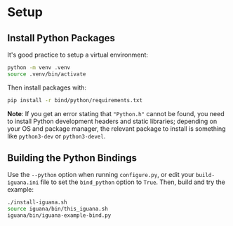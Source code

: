 # Setup

## Install Python Packages
It's good practice to setup a virtual environment:
```bash
python -m venv .venv
source .venv/bin/activate
```

Then install packages with:
```bash
pip install -r bind/python/requirements.txt
```
**Note**: If you get an error stating that `"Python.h"` cannot be found, you need to install Python development headers and static libraries; depending on your OS and package manager, the relevant package to install is something like `python3-dev` or `python3-devel`.

## Building the Python Bindings
Use the `--python` option when running `configure.py`, or edit your `build-iguana.ini` file
to set the `bind_python` option to `True`. Then, build and try the example:
```bash
./install-iguana.sh
source iguana/bin/this_iguana.sh
iguana/bin/iguana-example-bind.py
```
